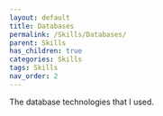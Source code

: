 ```yaml
---
layout: default
title: Databases
permalink: /Skills/Databases/
parent: Skills
has_children: true
categories: Skills
tags: Skills
nav_order: 2
---
```


The database technologies that I used.